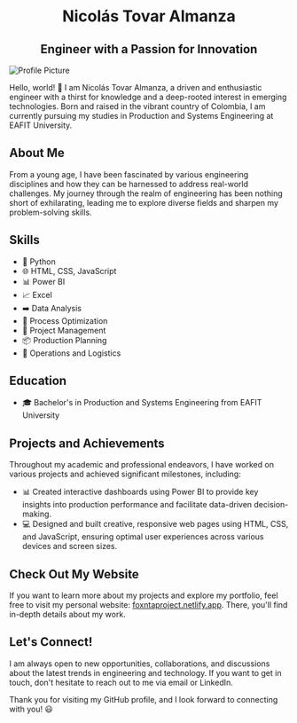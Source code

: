# <center>Nicolás Tovar Almanza</center>
## <center>Engineer with a Passion for Innovation</center>

![Profile Picture](link-to-your-profile-picture.png)

Hello, world! 👋 I am Nicolás Tovar Almanza, a driven and enthusiastic engineer with a thirst for knowledge and a deep-rooted interest in emerging technologies. Born and raised in the vibrant country of Colombia, I am currently pursuing my studies in Production and Systems Engineering at EAFIT University.

## About Me
From a young age, I have been fascinated by various engineering disciplines and how they can be harnessed to address real-world challenges. My journey through the realm of engineering has been nothing short of exhilarating, leading me to explore diverse fields and sharpen my problem-solving skills.

## Skills
- 🐍 Python
- 🌐 HTML, CSS, JavaScript
- 📊 Power BI
- 📈 Excel
- ➡️ Data Analysis
- 🔄 Process Optimization
- 🚀 Project Management
- 📦 Production Planning
- 🚚 Operations and Logistics

## Education
- 🎓 Bachelor's in Production and Systems Engineering from EAFIT University

## Projects and Achievements
Throughout my academic and professional endeavors, I have worked on various projects and achieved significant milestones, including:
- 📊 Created interactive dashboards using Power BI to provide key insights into production performance and facilitate data-driven decision-making.
- 💻 Designed and built creative, responsive web pages using HTML, CSS, and JavaScript, ensuring optimal user experiences across various devices and screen sizes.

## Check Out My Website
If you want to learn more about my projects and explore my portfolio, feel free to visit my personal website: [foxntaproject.netlify.app](https://foxntaproject.netlify.app). There, you'll find in-depth details about my work.

## Let's Connect!
I am always open to new opportunities, collaborations, and discussions about the latest trends in engineering and technology. If you want to get in touch, don't hesitate to reach out to me via email or LinkedIn.

Thank you for visiting my GitHub profile, and I look forward to connecting with you! 😃
